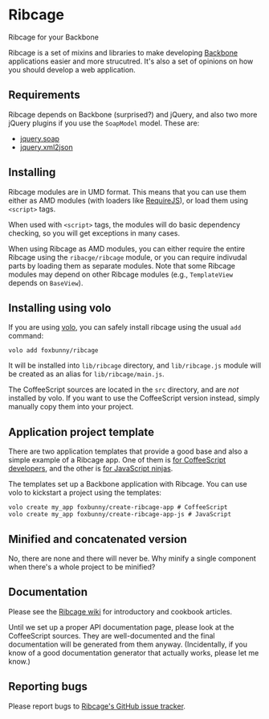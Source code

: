# Ribcage

Ribcage for your Backbone

Ribcage is a set of mixins and libraries to make developing 
[Backbone](http://backbonejs.org/) applications easier and more strucutred.
It's also a set of opinions on how you should develop a web application.

## Requirements

Ribcage depends on Backbone (surprised?) and jQuery, and also two more jQuery
plugins if you use the `SoapModel` model. These are:

 + [jquery.soap](http://plugins.jquery.com/soap/)
 + [jquery.xml2json](http://code.google.com/p/jquery-xml2json-plugin/)

## Installing

Ribcage modules are in UMD format. This means that you can use them either as
AMD modules (with loaders like [RequireJS](http://requirejs.org/)), or load
them using `<script>` tags.

When used with `<script>` tags, the modules will do basic dependency checking,
so you will get exceptions in many cases.

When using Ribcage as AMD modules, you can either require the entire Ribcage
using the `ribacge/ribcage` module, or you can require indivudal parts by
loading them as separate modules. Note that some Ribcage modules may depend on
other Ribcage modules (e.g., `TemplateView` depends on `BaseView`).

## Installing using volo

If you are using [volo](http://volojs.org/), you can safely install ribcage
using the usual `add` command:

    volo add foxbunny/ribcage

It will be installed into `lib/ribcage` directory, and `lib/ribcage.js` module
will be created as an alias for `lib/ribcage/main.js`. 

The CoffeeScript sources are located in the `src` directory, and are _not_
installed by volo. If you want to use the CoffeeScript version instead, simply
manually copy them into your project.

## Application project template

There are two application templates that provide a good base and also a simple
example of a Ribcage app. One of them is
[for CoffeeScript developers](https://github.com/foxbunny/create-ribcage-app),
and the other is 
[for JavaScript ninjas](https://github.com/foxbunny/create-ribcage-app-js).

The templates set up a Backbone application with Ribcage. You can use volo to
kickstart a project using the templates:

    volo create my_app foxbunny/create-ribcage-app # CoffeeScript
    volo create my_app foxbunny/create-ribcage-app-js # JavaScript

## Minified and concatenated version

No, there are none and there will never be. Why minify a single component when
there's a whole project to be minified?

## Documentation

Please see the [Ribcage wiki](https://github.com/foxbunny/ribcage/wiki) for 
introductory and cookbook articles.

Until we set up a proper API documentation page, please look at the
CoffeeScript sources. They are well-documented and the final documentation will
be generated from them anyway. (Incidentally, if you know of a good
documentation generator that actually works, please let me know.)

## Reporting bugs

Please report bugs to 
[Ribcage's GitHub issue tracker](https://github.com/foxbunny/ribcage/issues).
